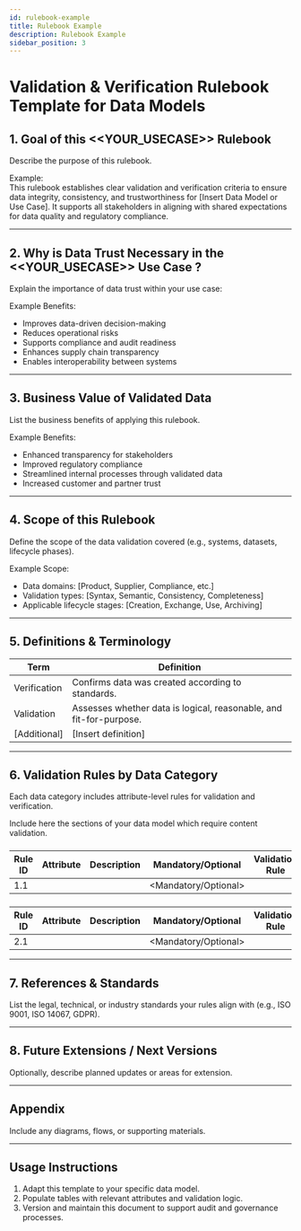 ```yaml
---
id: rulebook-example
title: Rulebook Example
description: Rulebook Example
sidebar_position: 3
---
```



# Validation & Verification Rulebook Template for Data Models

## 1. Goal of this <<YOUR_USECASE>> Rulebook

Describe the purpose of this rulebook.

Example:  
This rulebook establishes clear validation and verification criteria to ensure data integrity, consistency, and trustworthiness for [Insert Data Model or Use Case]. It supports all stakeholders in aligning with shared expectations for data quality and regulatory compliance.

---

## 2. Why is Data Trust Necessary in the <<YOUR_USECASE>> Use Case ?

Explain the importance of data trust within your use case:

Example Benefits:  
- Improves data-driven decision-making  
- Reduces operational risks  
- Supports compliance and audit readiness  
- Enhances supply chain transparency  
- Enables interoperability between systems  

---

## 3. Business Value of Validated Data

List the business benefits of applying this rulebook.

Example Benefits:  
- Enhanced transparency for stakeholders  
- Improved regulatory compliance  
- Streamlined internal processes through validated data  
- Increased customer and partner trust  

---

## 4. Scope of this Rulebook

Define the scope of the data validation covered (e.g., systems, datasets, lifecycle phases).

Example Scope:  
- Data domains: [Product, Supplier, Compliance, etc.]  
- Validation types: [Syntax, Semantic, Consistency, Completeness]  
- Applicable lifecycle stages: [Creation, Exchange, Use, Archiving]  

---

## 5. Definitions & Terminology

| Term         | Definition                                         |
|--------------|----------------------------------------------------|
| Verification | Confirms data was created according to standards.   |
| Validation   | Assesses whether data is logical, reasonable, and fit-for-purpose. |
| [Additional] | [Insert definition]                                 |

---

## 6. Validation Rules by Data Category

Each data category includes attribute-level rules for validation and verification.

Include here the sections of your data model which require content validation.

### <section1>
| Rule ID | Attribute    | Description        | Mandatory/Optional | Validation Rule        | Data Type |
|---------|--------------|--------------------|--------------------|-------------------------|-----------|
| 1.1     | <attribute name> | <description> | <Mandatory/Optional> | <regex pattern> | <String|Integer|...>    |

### <section2>
| Rule ID | Attribute    | Description        | Mandatory/Optional | Validation Rule        | Data Type |
|---------|--------------|--------------------|--------------------|-------------------------|-----------|
| 2.1     | <attribute name> | <description> | <Mandatory/Optional> | <regex pattern> | <String|Integer|...>    |


---

## 7. References & Standards

List the legal, technical, or industry standards your rules align with (e.g., ISO 9001, ISO 14067, GDPR).

---

## 8. Future Extensions / Next Versions

Optionally, describe planned updates or areas for extension.

---

## Appendix

Include any diagrams, flows, or supporting materials.

---

## Usage Instructions
1. Adapt this template to your specific data model.
2. Populate tables with relevant attributes and validation logic.
3. Version and maintain this document to support audit and governance processes.